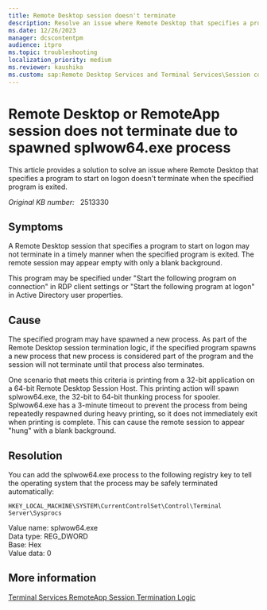 ```yaml
---
title: Remote Desktop session doesn't terminate
description: Resolve an issue where Remote Desktop that specifies a program to start on logon doesn't terminate when the specified program is exited.
ms.date: 12/26/2023
manager: dcscontentpm
audience: itpro
ms.topic: troubleshooting
localization_priority: medium
ms.reviewer: kaushika
ms.custom: sap:Remote Desktop Services and Terminal Services\Session connectivity, csstroubleshoot
---
```

# Remote Desktop or RemoteApp session does not terminate due to spawned splwow64.exe process

This article provides a solution to solve an issue where Remote Desktop that specifies a program to start on logon doesn't terminate when the specified program is exited.

_Original KB number:_ &nbsp; 2513330

## Symptoms

A Remote Desktop session that specifies a program to start on logon may not terminate in a timely manner when the specified program is exited. The remote session may appear empty with only a blank background.

This program may be specified under "Start the following program on connection" in RDP client settings or "Start the following program at logon" in Active Directory user properties.

## Cause

The specified program may have spawned a new process. As part of the Remote Desktop session termination logic, if the specified program spawns a new process that new process is considered part of the program and the session will not terminate until that process also terminates.  

One scenario that meets this criteria is printing from a 32-bit application on a 64-bit Remote Desktop Session Host. This printing action will spawn splwow64.exe, the 32-bit to 64-bit thunking process for spooler. Splwow64.exe has a 3-minute timeout to prevent the process from being repeatedly respawned during heavy printing, so it does not immediately exit when printing is complete. This can cause the remote session to appear "hung" with a blank background.

## Resolution

You can add the splwow64.exe process to the following registry key to tell the operating system that the process may be safely terminated automatically:

`HKEY_LOCAL_MACHINE\SYSTEM\CurrentControlSet\Control\Terminal Server\Sysprocs`

Value name: splwow64.exe  
Data type: REG_DWORD  
Base: Hex  
Value data: 0  

## More information

[Terminal Services RemoteApp Session Termination Logic](https://techcommunity.microsoft.com/t5/microsoft-security-and/terminal-services-remoteapp-8482-session-termination-logic/ba-p/246566)
